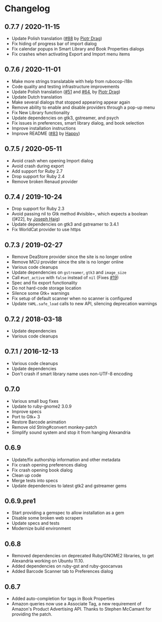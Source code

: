 # Changelog

## 0.7.7 / 2020-11-15

* Update Polish translation ([#88] by [Piotr Drąg][piotrdrag])
* Fix hiding of progress bar of import dialog
* Fix calendar popups in Smart Library and Book Properties dialogs
* Fix crashes when activating Export and Import menu items

## 0.7.6 / 2020-11-01

* Make more strings translatable with help from rubocop-i18n
* Code quality and testing infrastructure improvements
* Update Polish translation ([#51] and [#64], by [Piotr Drąg][piotrdrag])
* Update Dutch translation
* Make several dialogs that stopped appearing appear again
* Remove ability to enable and disable providers through a pop-up menu
* Fix New Library functionality
* Update dependencies on gtk3, gstreamer, and psych
* Fix issues in preferences, smart library dialog, and book selection
* Improve installation instructions
* Improve README ([#83] by [Happy][HappyFacade])

## 0.7.5 / 2020-05-11

* Avoid crash when opening Import dialog
* Avoid crash during export
* Add support for Ruby 2.7
* Drop support for Ruby 2.4
* Remove broken Renaud provider

## 0.7.4 / 2019-10-24

* Drop support for Ruby 2.3
* Avoid passing nil to Gtk method #visible=, which expects a boolean
  ([#22], by [Joseph Haig][jrmhaig])
* Update dependencies on gtk3 and gstreamer to 3.4.1
* Fix WorldCat provider to use https

## 0.7.3 / 2019-02-27

* Remove DeaStore provider since the site is no longer online
* Remove MCU provider since the site is no longer online
* Various code cleanups
* Update dependencies on `gstreamer`, `gtk3` and `image_size`
* Call `#set_active` with `false` instead of `nil` (Fixes [#19])
* Spec and fix export functionality
* Do not hard-code storage location
* Silence some Gtk+ warnings
* Fix setup of default scanner when no scanner is configured
* Update `YAML.safe_load` calls to new API, silencing deprecation warnings

## 0.7.2 / 2018-03-18

* Update dependencies
* Various code cleanups

## 0.7.1 / 2016-12-13

* Various code cleanups
* Update dependencies
* Don't crash if smart library name uses non-UTF-8 encoding

## 0.7.0

* Various small bug fixes
* Update to ruby-gnome2 3.0.9
* Improve specs
* Port to Gtk+ 3
* Restore Barcode animation
* Remove old String#convert monkey-patch
* Simplify sound system and stop it from hanging Alexandria

## 0.6.9

* Update/fix authorship information and other metadata
* Fix crash opening preferences dialog
* Fix crash opening book dialog
* Clean up code
* Merge tests into specs
* Update dependencies to latest gtk2 and gstreamer gems

## 0.6.9.pre1

* Start providing a gemspec to allow installation as a gem
* Disable some broken web scrapers
* Update specs and tests
* Modernize build environment

## 0.6.8

* Removed dependencies on deprecated Ruby/GNOME2 libraries, to get
  Alexandria working on Ubuntu 11.10.
* Added dependencies on ruby-gst and ruby-goocanvas
* Added Barcode Scanner tab to Preferences dialog

## 0.6.7

* Added auto-completion for tags in Book Properties
* Amazon queries now use a Associate Tag, a new requirement of
  Amazon's Product Advertising API. Thanks to Stephen McCamant for
  providing the patch.

<!-- contributors -->
[jrmhaig]: https://github.com/jrmhaig
[piotrdrag]: https://github.com/piotrdrag
[HappyFacade]: https://github.com/HappyFacade

<!-- issues and pull requests -->
[#88]: https://github.com/mvz/alexandria-book-collection-manager/pull/88
[#83]: https://github.com/mvz/alexandria-book-collection-manager/pull/83
[#64]: https://github.com/mvz/alexandria-book-collection-manager/pull/64
[#51]: https://github.com/mvz/alexandria-book-collection-manager/pull/51
[#23]: https://github.com/mvz/alexandria-book-collection-manager/pull/23
[#19]: https://github.com/mvz/alexandria-book-collection-manager/issues/19

